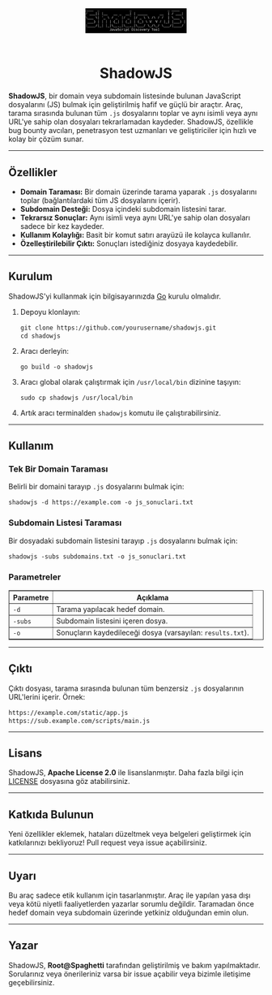 <!DOCTYPE html>
<html lang="tr">
<head>
  <meta charset="UTF-8">
  <meta name="viewport" content="width=device-width, initial-scale=1.0">
</head>
<body>
  <div style="text-align: center;">
    <img src="shadowjs.jpg" alt="ShadowJS Logo" style="max-width: 200px; margin-bottom: 20px;">
  </div>

  <h1 style="text-align: center;">ShadowJS</h1>
  
  <p>
    <strong>ShadowJS</strong>, bir domain veya subdomain listesinde bulunan JavaScript dosyalarını (JS) bulmak için geliştirilmiş hafif ve güçlü bir araçtır. Araç, tarama sırasında bulunan tüm <code>.js</code> dosyalarını toplar ve aynı isimli veya aynı URL'ye sahip olan dosyaları tekrarlamadan kaydeder. ShadowJS, özellikle bug bounty avcıları, penetrasyon test uzmanları ve geliştiriciler için hızlı ve kolay bir çözüm sunar.
  </p>

  <hr>

  <h2>Özellikler</h2>
  <ul>
    <li><strong>Domain Taraması:</strong> Bir domain üzerinde tarama yaparak <code>.js</code> dosyalarını toplar (bağlantılardaki tüm JS dosyalarını içerir).</li>
    <li><strong>Subdomain Desteği:</strong> Dosya içindeki subdomain listesini tarar.</li>
    <li><strong>Tekrarsız Sonuçlar:</strong> Aynı isimli veya aynı URL'ye sahip olan dosyaları sadece bir kez kaydeder.</li>
    <li><strong>Kullanım Kolaylığı:</strong> Basit bir komut satırı arayüzü ile kolayca kullanılır.</li>
    <li><strong>Özelleştirilebilir Çıktı:</strong> Sonuçları istediğiniz dosyaya kaydedebilir.</li>
  </ul>

  <hr>

  <h2>Kurulum</h2>
  <p>ShadowJS'yi kullanmak için bilgisayarınızda <a href="https://go.dev/" target="_blank">Go</a> kurulu olmalıdır.</p>
  <ol>
    <li>
      Depoyu klonlayın:
      <pre><code>git clone https://github.com/yourusername/shadowjs.git
cd shadowjs</code></pre>
    </li>
    <li>
      Aracı derleyin:
      <pre><code>go build -o shadowjs</code></pre>
    </li>
    <li>
      Aracı global olarak çalıştırmak için <code>/usr/local/bin</code> dizinine taşıyın:
      <pre><code>sudo cp shadowjs /usr/local/bin</code></pre>
    </li>
    <li>
      Artık aracı terminalden <code>shadowjs</code> komutu ile çalıştırabilirsiniz.
    </li>
  </ol>

  <hr>

  <h2>Kullanım</h2>
  <h3>Tek Bir Domain Taraması</h3>
  <p>Belirli bir domaini tarayıp <code>.js</code> dosyalarını bulmak için:</p>
  <pre><code>shadowjs -d https://example.com -o js_sonuclari.txt</code></pre>

  <h3>Subdomain Listesi Taraması</h3>
  <p>Bir dosyadaki subdomain listesini tarayıp <code>.js</code> dosyalarını bulmak için:</p>
  <pre><code>shadowjs -subs subdomains.txt -o js_sonuclari.txt</code></pre>

  <h3>Parametreler</h3>
  <table border="1">
    <thead>
      <tr>
        <th>Parametre</th>
        <th>Açıklama</th>
      </tr>
    </thead>
    <tbody>
      <tr>
        <td><code>-d</code></td>
        <td>Tarama yapılacak hedef domain.</td>
      </tr>
      <tr>
        <td><code>-subs</code></td>
        <td>Subdomain listesini içeren dosya.</td>
      </tr>
      <tr>
        <td><code>-o</code></td>
        <td>Sonuçların kaydedileceği dosya (varsayılan: <code>results.txt</code>).</td>
      </tr>
    </tbody>
  </table>

  <hr>

  <h2>Çıktı</h2>
  <p>Çıktı dosyası, tarama sırasında bulunan tüm benzersiz <code>.js</code> dosyalarının URL'lerini içerir. Örnek:</p>
  <pre><code>https://example.com/static/app.js
https://sub.example.com/scripts/main.js</code></pre>

  <hr>

  <h2>Lisans</h2>
  <p>
    ShadowJS, <strong>Apache License 2.0</strong> ile lisanslanmıştır. Daha fazla bilgi için <a href="LICENSE">LICENSE</a> dosyasına göz atabilirsiniz.
  </p>

  <hr>

  <h2>Katkıda Bulunun</h2>
  <p>Yeni özellikler eklemek, hataları düzeltmek veya belgeleri geliştirmek için katkılarınızı bekliyoruz! Pull request veya issue açabilirsiniz.</p>

  <hr>

  <h2>Uyarı</h2>
  <p>
    Bu araç sadece etik kullanım için tasarlanmıştır. Araç ile yapılan yasa dışı veya kötü niyetli faaliyetlerden yazarlar sorumlu değildir. Taramadan önce hedef domain veya subdomain üzerinde yetkiniz olduğundan emin olun.
  </p>

  <hr>

  <h2>Yazar</h2>
  <p>
    ShadowJS, <strong>Root@Spaghetti</strong> tarafından geliştirilmiş ve bakım yapılmaktadır. Sorularınız veya önerileriniz varsa bir issue açabilir veya bizimle iletişime geçebilirsiniz.
  </p>
</body>
</html>
